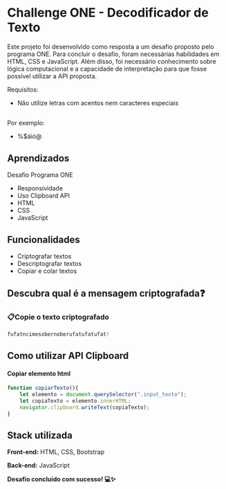 
# Challenge ONE - Decodificador de Texto

Este projeto foi desenvolvido como resposta a um desafio proposto pelo programa ONE. Para concluir o desafio, foram necessárias habilidades em HTML, CSS e JavaScript. Além disso, foi necessário conhecimento sobre lógica computacional e a capacidade de interpretação para que fosse possível utilizar a API proposta.

Requisitos:
- Não utilize letras com acentos nem caracteres especiais
##
Por exemplo:
- %$áìó@

## Aprendizados

Desafio Programa ONE

- Responsividade
- Uso Clipboard API
- HTML
- CSS
- JavaScript
## Funcionalidades

- Criptografar textos
- Descriptografar textos 
- Copiar e colar textos


## Descubra qual é a mensagem criptografada❓

### 📋Copie o texto criptografado
```javascript
fufatncimesobernoberufatufatufat!   
```


## Como utilizar API Clipboard

#### Copiar elemento html

```javascript
function copiarTexto(){
    let elemento = document.querySelector(".input_texto");
    let copiaTexto = elemento.innerHTML;
    navigator.clipboard.writeText(copiaTexto);
}    
```


## Stack utilizada

**Front-end:** HTML, CSS, Bootstrap

**Back-end:** JavaScript

**Desafio concluído com sucesso! 💻✨**
